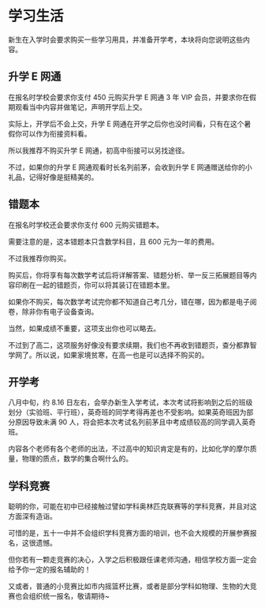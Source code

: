 # 学习生活

新生在入学时会要求购买一些学习用具，并准备开学考，本块将向您说明这些内容。

## 升学 E 网通

在报名时学校会要求你支付 450 元购买升学 E 网通 3 年 VIP 会员，并要求你在假期观看当中内容并做笔记，声明开学后上交。

实际上，开学后不会上交，升学 E 网通在开学之后你也没时间看，只有在这个暑假你可以作为衔接资料看。

所以我推荐不购买升学 E 网通，初高中衔接可以另找途径。

不过，如果你的升学 E 网通观看时长名列前茅，会收到升学 E 网通赠送给你的小礼品，记得好像是挺精美的。

## 错题本

在报名时学校还会要求你支付 600 元购买错题本。

需要注意的是，这本错题本只含数学科目，且 600 元为一年的费用。

不过我推荐你购买。

购买后，你将享有每次数学考试后将详解答案、错题分析、举一反三拓展题目等内容印刷在一起的错题页，你可以将其装订在错题本里。

如果你不购买，每次数学考试完你都不知道自己考几分，错在哪，因为都是电子阅卷，除非你有电子设备查询。

当然，如果成绩不重要，这项支出你也可以略去。

不过到了高二，这项服务好像没有要求续期，我们也不再收到错题页，查分都靠智学网了。所以说，如果家境贫寒，在高一也是可以选择不购买的。

## 开学考

八月中旬，约 8.16 日左右，会举办新生入学考试，本次考试将影响到之后的班级划分（实验班、平行班），英奇班的同学考得再差也不受影响。如果英奇班因为部分原因导致未满 90 人，将会把本次考试名列前茅且中考成绩较高的同学调入英奇班。

内容各个老师有各个老师的出法，不过高中的知识肯定是有的，比如化学的摩尔质量，物理的质点，数学的集合啊什么的。

## 学科竞赛

聪明的你，可能在初中已经接触过譬如学科奥林匹克联赛等的学科竞赛，并且对这方面深有造诣。

可惜的是，五十一中并不会组织学科竞赛方面的培训，也不会大规模的开展参赛报名，这很遗憾。

但你若有一颗走竞赛的决心，入学之后积极跟任课老师沟通，相信学校方面一定会给予你一定的报名辅助的！

又或者，普通的小竞赛比如市内摇篮杯比赛，或者是部分学科如物理、生物的大竞赛也会组织统一报名，敬请期待~
